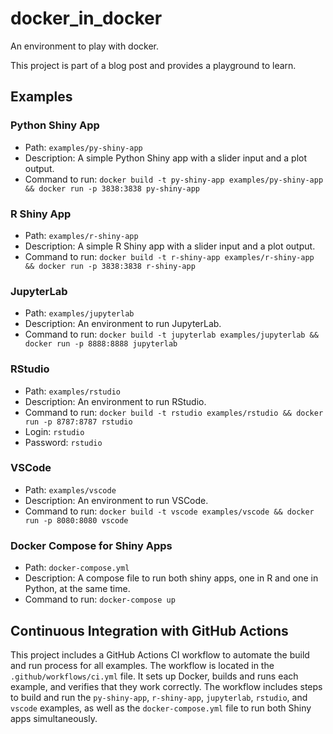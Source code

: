 # docker_in_docker

An environment to play with docker.

This project is part of a blog post and provides a playground to learn.

## Examples

### Python Shiny App

- Path: `examples/py-shiny-app`
- Description: A simple Python Shiny app with a slider input and a plot output.
- Command to run: `docker build -t py-shiny-app examples/py-shiny-app && docker run -p 3838:3838 py-shiny-app`

### R Shiny App

- Path: `examples/r-shiny-app`
- Description: A simple R Shiny app with a slider input and a plot output.
- Command to run: `docker build -t r-shiny-app examples/r-shiny-app && docker run -p 3838:3838 r-shiny-app`

### JupyterLab

- Path: `examples/jupyterlab`
- Description: An environment to run JupyterLab.
- Command to run: `docker build -t jupyterlab examples/jupyterlab && docker run -p 8888:8888 jupyterlab`

### RStudio

- Path: `examples/rstudio`
- Description: An environment to run RStudio.
- Command to run: `docker build -t rstudio examples/rstudio && docker run -p 8787:8787 rstudio`
- Login: `rstudio`
- Password: `rstudio`

### VSCode

- Path: `examples/vscode`
- Description: An environment to run VSCode.
- Command to run: `docker build -t vscode examples/vscode && docker run -p 8080:8080 vscode`

### Docker Compose for Shiny Apps

- Path: `docker-compose.yml`
- Description: A compose file to run both shiny apps, one in R and one in Python, at the same time.
- Command to run: `docker-compose up`

## Continuous Integration with GitHub Actions

This project includes a GitHub Actions CI workflow to automate the build and run process for all examples. The workflow is located in the `.github/workflows/ci.yml` file. It sets up Docker, builds and runs each example, and verifies that they work correctly. The workflow includes steps to build and run the `py-shiny-app`, `r-shiny-app`, `jupyterlab`, `rstudio`, and `vscode` examples, as well as the `docker-compose.yml` file to run both Shiny apps simultaneously.
